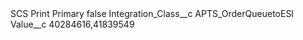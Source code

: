 <?xml version="1.0" encoding="UTF-8"?>
<CustomMetadata xmlns="http://soap.sforce.com/2006/04/metadata" xmlns:xsi="http://www.w3.org/2001/XMLSchema-instance" xmlns:xsd="http://www.w3.org/2001/XMLSchema">
    <label>SCS Print Primary</label>
    <protected>false</protected>
    <values>
        <field>Integration_Class__c</field>
        <value xsi:type="xsd:string">APTS_OrderQueuetoESI</value>
    </values>
    <values>
        <field>Value__c</field>
        <value xsi:type="xsd:string">40284616,41839549</value>
    </values>
</CustomMetadata>

